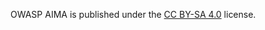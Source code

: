 OWASP AIMA is published under the [CC BY-SA 4.0](https://creativecommons.org/licenses/by-sa/4.0/) license.